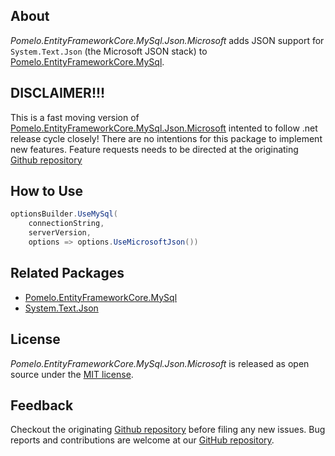 ﻿## About

_Pomelo.EntityFrameworkCore.MySql.Json.Microsoft_ adds JSON support for `System.Text.Json` (the Microsoft JSON stack) to [Pomelo.EntityFrameworkCore.MySql](https://github.com/PomeloFoundation/Pomelo.EntityFrameworkCore.MySql).


## DISCLAIMER!!!
This is a fast moving version of [Pomelo.EntityFrameworkCore.MySql.Json.Microsoft](https://www.nuget.org/packages/Pomelo.EntityFrameworkCore.MySql.Json.Microsoft) intented to follow .net release cycle closely!
There are no intentions for this package to implement new features. Feature requests needs to be directed at the originating [Github repository](https://github.com/PomeloFoundation/Pomelo.EntityFrameworkCore.MySql)

## How to Use

```csharp
optionsBuilder.UseMySql(
    connectionString,
    serverVersion,
    options => options.UseMicrosoftJson())
```

## Related Packages

* [Pomelo.EntityFrameworkCore.MySql](https://www.nuget.org/packages/Pomelo.EntityFrameworkCore.MySql)
* [System.Text.Json](https://www.nuget.org/packages/System.Text.Json)

## License

_Pomelo.EntityFrameworkCore.MySql.Json.Microsoft_ is released as open source under the [MIT license](https://github.com/PomeloFoundation/Pomelo.EntityFrameworkCore.MySql/blob/main/LICENSE).

## Feedback

Checkout the originating [Github repository](https://github.com/PomeloFoundation/Pomelo.EntityFrameworkCore.MySql) before filing any new issues.
Bug reports and contributions are welcome at our [GitHub repository](https://github.com/microting/Pomelo.EntityFrameworkCore.MySql).